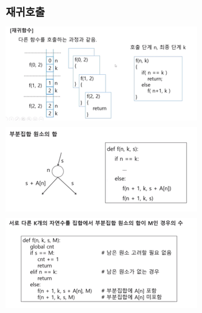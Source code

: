# 재귀호출

![1583122117137](assets/1583122117137.png)

![1583123235971](assets/1583123235971.png)

![1583123655491](assets/1583123655491.png)

